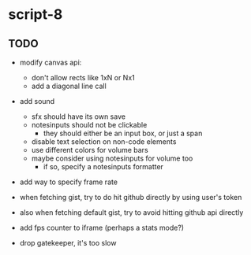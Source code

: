 # script-8

## TODO
- modify canvas api:
  - don't allow rects like 1xN or Nx1
  - add a diagonal line call

- add sound
  - sfx should have its own save
  - notesinputs should not be clickable
    - they should either be an input box, or just a span
  - disable text selection on non-code elements
  - use different colors for volume bars
  - maybe consider using notesinputs for volume too
    - if so, specify a notesinputs formatter

- add way to specify frame rate
- when fetching gist, try to do hit github directly by using user's token
- also when fetching default gist, try to avoid hitting github api directly
- add fps counter to iframe (perhaps a stats mode?)
- drop gatekeeper, it's too slow
